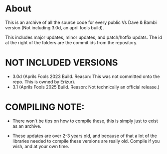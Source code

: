 # About

This is an archive of all the source code for every public Vs Dave & Bambi version (Not including 3.0d, an april fools build).

This includes major updates, minor updates, and patch/hotfix updats. 
The id at the right of the folders are the commit ids from the repository.

# NOT INCLUDED VERSIONS
-   3.0d (Aprils Fools 2023 Build. Reason: This was not committed onto the repo. This is owned by Erizur).
-   3.1 (Aprils Fools 2025 Build. Reason: Not technically an official release.)


# COMPILING NOTE:
-   There won't be tips on how to compile these, this is simply just to exist as an archive.

-   These updates are over 2-3 years old, and because of that a lot of the libraries needed to compile these versions are really old. Compile if you wish, and at your own time.